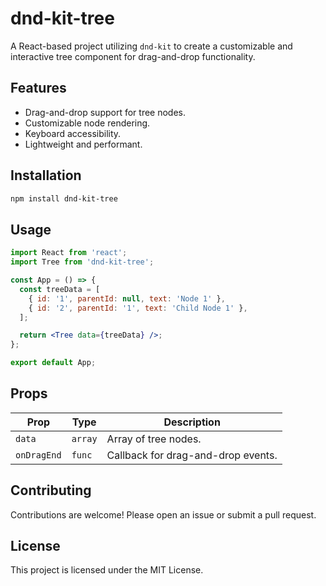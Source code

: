 # dnd-kit-tree

A React-based project utilizing `dnd-kit` to create a customizable and interactive tree component for drag-and-drop functionality.

## Features

- Drag-and-drop support for tree nodes.
- Customizable node rendering.
- Keyboard accessibility.
- Lightweight and performant.

## Installation

```bash
npm install dnd-kit-tree
```

## Usage

```jsx
import React from 'react';
import Tree from 'dnd-kit-tree';

const App = () => {
  const treeData = [
    { id: '1', parentId: null, text: 'Node 1' },
    { id: '2', parentId: '1', text: 'Child Node 1' },
  ];

  return <Tree data={treeData} />;
};

export default App;
```

## Props

| Prop       | Type     | Description                          |
|------------|----------|--------------------------------------|
| `data`     | `array`  | Array of tree nodes.                |
| `onDragEnd`| `func`   | Callback for drag-and-drop events.  |

## Contributing

Contributions are welcome! Please open an issue or submit a pull request.

## License

This project is licensed under the MIT License.